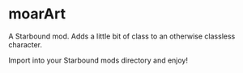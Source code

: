 # moarArt
A Starbound mod.
Adds a little bit of class to an otherwise classless character.

Import into your Starbound mods directory and enjoy!
